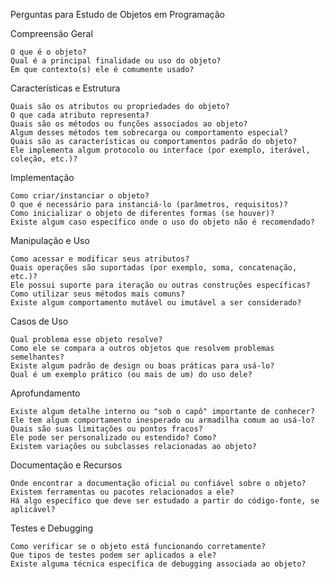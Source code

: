 Perguntas para Estudo de Objetos em Programação

Compreensão Geral

    O que é o objeto?
    Qual é a principal finalidade ou uso do objeto?
    Em que contexto(s) ele é comumente usado?

Características e Estrutura

    Quais são os atributos ou propriedades do objeto?
    O que cada atributo representa?
    Quais são os métodos ou funções associados ao objeto?
    Algum desses métodos tem sobrecarga ou comportamento especial?
    Quais são as características ou comportamentos padrão do objeto?
    Ele implementa algum protocolo ou interface (por exemplo, iterável, coleção, etc.)?

Implementação

    Como criar/instanciar o objeto?
    O que é necessário para instanciá-lo (parâmetros, requisitos)?
    Como inicializar o objeto de diferentes formas (se houver)?
    Existe algum caso específico onde o uso do objeto não é recomendado?

Manipulação e Uso

    Como acessar e modificar seus atributos?
    Quais operações são suportadas (por exemplo, soma, concatenação, etc.)?
    Ele possui suporte para iteração ou outras construções específicas?
    Como utilizar seus métodos mais comuns?
    Existe algum comportamento mutável ou imutável a ser considerado?

Casos de Uso

    Qual problema esse objeto resolve?
    Como ele se compara a outros objetos que resolvem problemas semelhantes?
    Existe algum padrão de design ou boas práticas para usá-lo?
    Qual é um exemplo prático (ou mais de um) do uso dele?

Aprofundamento

    Existe algum detalhe interno ou "sob o capô" importante de conhecer?
    Ele tem algum comportamento inesperado ou armadilha comum ao usá-lo?
    Quais são suas limitações ou pontos fracos?
    Ele pode ser personalizado ou estendido? Como?
    Existem variações ou subclasses relacionadas ao objeto?

Documentação e Recursos

    Onde encontrar a documentação oficial ou confiável sobre o objeto?
    Existem ferramentas ou pacotes relacionados a ele?
    Há algo específico que deve ser estudado a partir do código-fonte, se aplicável?

Testes e Debugging

    Como verificar se o objeto está funcionando corretamente?
    Que tipos de testes podem ser aplicados a ele?
    Existe alguma técnica específica de debugging associada ao objeto?
